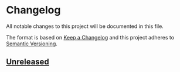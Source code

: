 # Changelog

All notable changes to this project will be documented in this file.

The format is based on [Keep a Changelog](http://keepachangelog.com)
and this project adheres
to [Semantic Versioning](http://semver.org/spec/v2.0.0.html).

## [Unreleased]

[Unreleased]: https://github.com/logicblocks/spec.validate/compare/0.0.1-SNAPSHOT...HEAD

